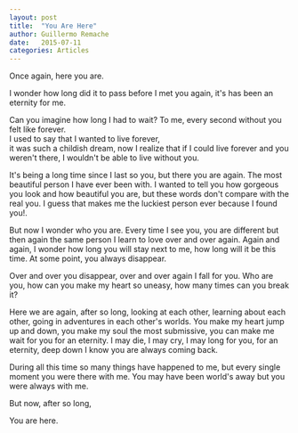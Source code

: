 ```yaml
---
layout: post
title:  "You Are Here"
author: Guillermo Remache
date:   2015-07-11
categories: Articles
---
```


Once again, here you are.

I wonder how long did it to pass before I met you again, it's has been an eternity for me.

Can you imagine how long I had to wait? To me, every second without you felt like forever.  
I used to say that I wanted to live forever,  
it was such a childish dream,
now I realize that if I could live forever and you weren't there, I wouldn't be able to live without you.

It's being a long time since I last so you, but there you are again. The most beautiful person I have ever been with. I wanted to tell you how gorgeous you look and how beautiful you are, but these words don't compare with the real you. I guess that makes me the luckiest person ever because I found you!.

But now I wonder who you are. Every time I see you, you are different but then again the same person I learn to love over and over again. Again and again, I wonder how long you will stay next to me, how long will it be this time. At some point, you always disappear.

Over and over you disappear, over and over again I fall for you. Who are you, how can you make my heart so uneasy, how many times can you break it?

Here we are again, after so long, looking at each other, learning about each other,  going in adventures in each other's worlds. You make my heart jump up and down, you make my soul the most submissive, you can make me wait for you for an eternity. I may die, I may cry, I may long for you, for an eternity, deep down I know you are always coming back.

During all this time so many things have happened to me, but every single moment you were there with me. You may have been world's away but you were always with me.

But now, after so long,

You are here.
